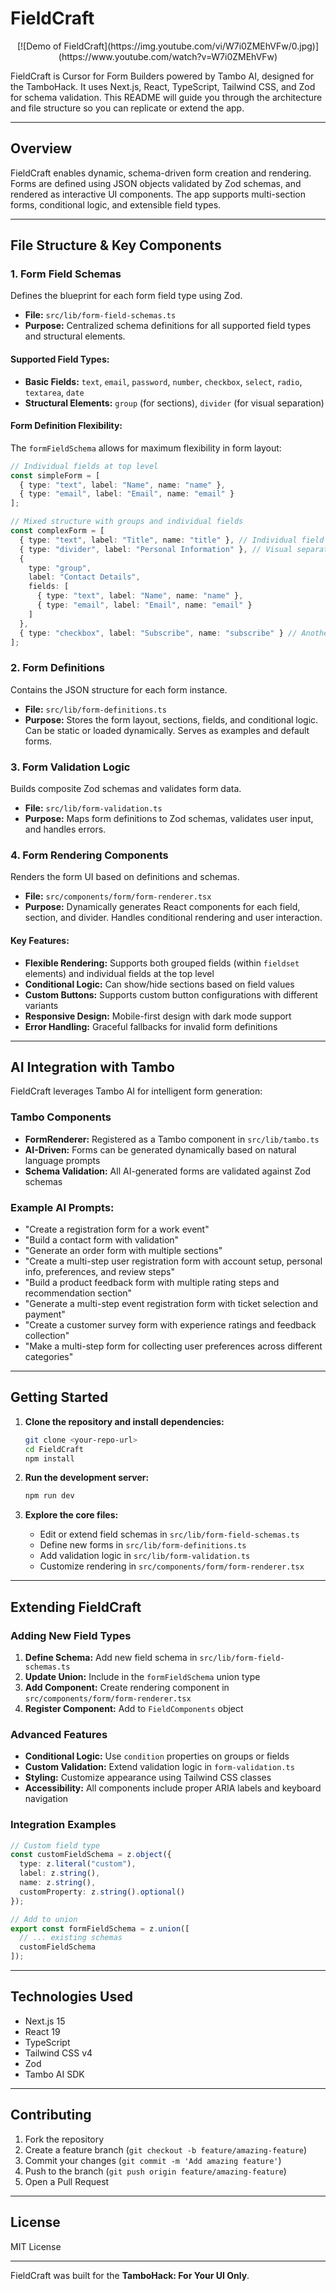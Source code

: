 # FieldCraft
<div align="center">
  [![Demo of FieldCraft](https://img.youtube.com/vi/W7i0ZMEhVFw/0.jpg)](https://www.youtube.com/watch?v=W7i0ZMEhVFw)
</div>

FieldCraft is Cursor for Form Builders powered by Tambo AI, designed for the TamboHack. It uses Next.js, React, TypeScript, Tailwind CSS, and Zod for schema validation. This README will guide you through the architecture and file structure so you can replicate or extend the app.

---

## Overview

FieldCraft enables dynamic, schema-driven form creation and rendering. Forms are defined using JSON objects validated by Zod schemas, and rendered as interactive UI components. The app supports multi-section forms, conditional logic, and extensible field types.

---

## File Structure & Key Components

### 1. **Form Field Schemas**

Defines the blueprint for each form field type using Zod.

- **File:** `src/lib/form-field-schemas.ts`
- **Purpose:** Centralized schema definitions for all supported field types and structural elements.

#### Supported Field Types:
- **Basic Fields:** `text`, `email`, `password`, `number`, `checkbox`, `select`, `radio`, `textarea`, `date`
- **Structural Elements:** `group` (for sections), `divider` (for visual separation)

#### Form Definition Flexibility:
The `formFieldSchema` allows for maximum flexibility in form layout:

```typescript
// Individual fields at top level
const simpleForm = [
  { type: "text", label: "Name", name: "name" },
  { type: "email", label: "Email", name: "email" }
];

// Mixed structure with groups and individual fields
const complexForm = [
  { type: "text", label: "Title", name: "title" }, // Individual field
  { type: "divider", label: "Personal Information" }, // Visual separator
  { 
    type: "group", 
    label: "Contact Details",
    fields: [
      { type: "text", label: "Name", name: "name" },
      { type: "email", label: "Email", name: "email" }
    ]
  },
  { type: "checkbox", label: "Subscribe", name: "subscribe" } // Another individual field
];
```

### 2. **Form Definitions**

Contains the JSON structure for each form instance.

- **File:** `src/lib/form-definitions.ts`
- **Purpose:** Stores the form layout, sections, fields, and conditional logic. Can be static or loaded dynamically. Serves as examples and default forms.

### 3. **Form Validation Logic**

Builds composite Zod schemas and validates form data.

- **File:** `src/lib/form-validation.ts`
- **Purpose:** Maps form definitions to Zod schemas, validates user input, and handles errors.

### 4. **Form Rendering Components**

Renders the form UI based on definitions and schemas.

- **File:** `src/components/form/form-renderer.tsx`
- **Purpose:** Dynamically generates React components for each field, section, and divider. Handles conditional rendering and user interaction.

#### Key Features:
- **Flexible Rendering:** Supports both grouped fields (within `fieldset` elements) and individual fields at the top level
- **Conditional Logic:** Can show/hide sections based on field values
- **Custom Buttons:** Supports custom button configurations with different variants
- **Responsive Design:** Mobile-first design with dark mode support
- **Error Handling:** Graceful fallbacks for invalid form definitions

---

## AI Integration with Tambo

FieldCraft leverages Tambo AI for intelligent form generation:

### Tambo Components
- **FormRenderer:** Registered as a Tambo component in `src/lib/tambo.ts`
- **AI-Driven:** Forms can be generated dynamically based on natural language prompts
- **Schema Validation:** All AI-generated forms are validated against Zod schemas

### Example AI Prompts:
- "Create a registration form for a work event"
- "Build a contact form with validation"
- "Generate an order form with multiple sections"
- "Create a multi-step user registration form with account setup, personal info, preferences, and review steps"
- "Build a product feedback form with multiple rating steps and recommendation section"
- "Generate a multi-step event registration form with ticket selection and payment"
- "Create a customer survey form with experience ratings and feedback collection"
- "Make a multi-step form for collecting user preferences across different categories"

---

## Getting Started

1. **Clone the repository and install dependencies:**
   ```bash
   git clone <your-repo-url>
   cd FieldCraft
   npm install
   ```

2. **Run the development server:**
   ```bash
   npm run dev
   ```

3. **Explore the core files:**
   - Edit or extend field schemas in `src/lib/form-field-schemas.ts`
   - Define new forms in `src/lib/form-definitions.ts`
   - Add validation logic in `src/lib/form-validation.ts`
   - Customize rendering in `src/components/form/form-renderer.tsx`

---

## Extending FieldCraft

### Adding New Field Types
1. **Define Schema:** Add new field schema in `src/lib/form-field-schemas.ts`
2. **Update Union:** Include in the `formFieldSchema` union type
3. **Add Component:** Create rendering component in `src/components/form/form-renderer.tsx`
4. **Register Component:** Add to `FieldComponents` object

### Advanced Features
- **Conditional Logic:** Use `condition` properties on groups or fields
- **Custom Validation:** Extend validation logic in `form-validation.ts`
- **Styling:** Customize appearance using Tailwind CSS classes
- **Accessibility:** All components include proper ARIA labels and keyboard navigation

### Integration Examples
```typescript
// Custom field type
const customFieldSchema = z.object({
  type: z.literal("custom"),
  label: z.string(),
  name: z.string(),
  customProperty: z.string().optional()
});

// Add to union
export const formFieldSchema = z.union([
  // ... existing schemas
  customFieldSchema
]);
```

---

## Technologies Used

- Next.js 15
- React 19
- TypeScript
- Tailwind CSS v4
- Zod
- Tambo AI SDK

---

## Contributing

1. Fork the repository
2. Create a feature branch (`git checkout -b feature/amazing-feature`)
3. Commit your changes (`git commit -m 'Add amazing feature'`)
4. Push to the branch (`git push origin feature/amazing-feature`)
5. Open a Pull Request

---

## License

MIT License

---

FieldCraft was built for the **TamboHack: For Your UI Only**.
